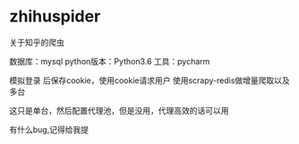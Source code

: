 # zhihuspider
关于知乎的爬虫

数据库：mysql
python版本：Python3.6
工具：pycharm

模拟登录 后保存cookie，使用cookie请求用户
使用scrapy-redis做增量爬取以及多台

这只是单台，然后配置代理池，但是没用，代理高效的话可以用

有什么bug,记得给我提






  
  
